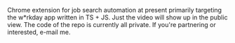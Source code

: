 Chrome extension for job search automation at present primarily targeting the w*rkday app written in TS + JS. Just the video will show up in the public view. The code of the repo is currently all private. If you're partnering or interested, e-mail me.
